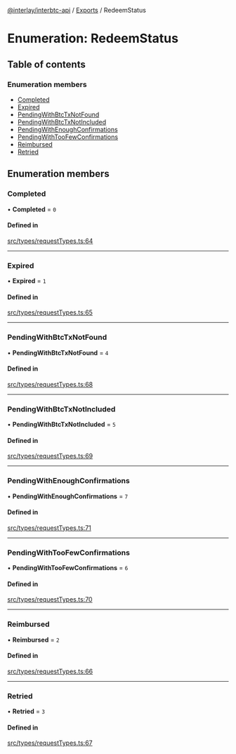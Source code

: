 [@interlay/interbtc-api](/README.md) / [Exports](/modules.md) / RedeemStatus

# Enumeration: RedeemStatus

## Table of contents

### Enumeration members

- [Completed](/enums/RedeemStatus.md#completed)
- [Expired](/enums/RedeemStatus.md#expired)
- [PendingWithBtcTxNotFound](/enums/RedeemStatus.md#pendingwithbtctxnotfound)
- [PendingWithBtcTxNotIncluded](/enums/RedeemStatus.md#pendingwithbtctxnotincluded)
- [PendingWithEnoughConfirmations](/enums/RedeemStatus.md#pendingwithenoughconfirmations)
- [PendingWithTooFewConfirmations](/enums/RedeemStatus.md#pendingwithtoofewconfirmations)
- [Reimbursed](/enums/RedeemStatus.md#reimbursed)
- [Retried](/enums/RedeemStatus.md#retried)

## Enumeration members

### <a id="completed" name="completed"></a> Completed

• **Completed** = `0`

#### Defined in

[src/types/requestTypes.ts:64](https://github.com/interlay/interbtc-api/blob/3ad80e9/src/types/requestTypes.ts#L64)

___

### <a id="expired" name="expired"></a> Expired

• **Expired** = `1`

#### Defined in

[src/types/requestTypes.ts:65](https://github.com/interlay/interbtc-api/blob/3ad80e9/src/types/requestTypes.ts#L65)

___

### <a id="pendingwithbtctxnotfound" name="pendingwithbtctxnotfound"></a> PendingWithBtcTxNotFound

• **PendingWithBtcTxNotFound** = `4`

#### Defined in

[src/types/requestTypes.ts:68](https://github.com/interlay/interbtc-api/blob/3ad80e9/src/types/requestTypes.ts#L68)

___

### <a id="pendingwithbtctxnotincluded" name="pendingwithbtctxnotincluded"></a> PendingWithBtcTxNotIncluded

• **PendingWithBtcTxNotIncluded** = `5`

#### Defined in

[src/types/requestTypes.ts:69](https://github.com/interlay/interbtc-api/blob/3ad80e9/src/types/requestTypes.ts#L69)

___

### <a id="pendingwithenoughconfirmations" name="pendingwithenoughconfirmations"></a> PendingWithEnoughConfirmations

• **PendingWithEnoughConfirmations** = `7`

#### Defined in

[src/types/requestTypes.ts:71](https://github.com/interlay/interbtc-api/blob/3ad80e9/src/types/requestTypes.ts#L71)

___

### <a id="pendingwithtoofewconfirmations" name="pendingwithtoofewconfirmations"></a> PendingWithTooFewConfirmations

• **PendingWithTooFewConfirmations** = `6`

#### Defined in

[src/types/requestTypes.ts:70](https://github.com/interlay/interbtc-api/blob/3ad80e9/src/types/requestTypes.ts#L70)

___

### <a id="reimbursed" name="reimbursed"></a> Reimbursed

• **Reimbursed** = `2`

#### Defined in

[src/types/requestTypes.ts:66](https://github.com/interlay/interbtc-api/blob/3ad80e9/src/types/requestTypes.ts#L66)

___

### <a id="retried" name="retried"></a> Retried

• **Retried** = `3`

#### Defined in

[src/types/requestTypes.ts:67](https://github.com/interlay/interbtc-api/blob/3ad80e9/src/types/requestTypes.ts#L67)
